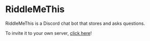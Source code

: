 # RiddleMeThis

RiddleMeThis is a Discord chat bot that stores and asks questions.

To invite it to your own server, [click here]()!